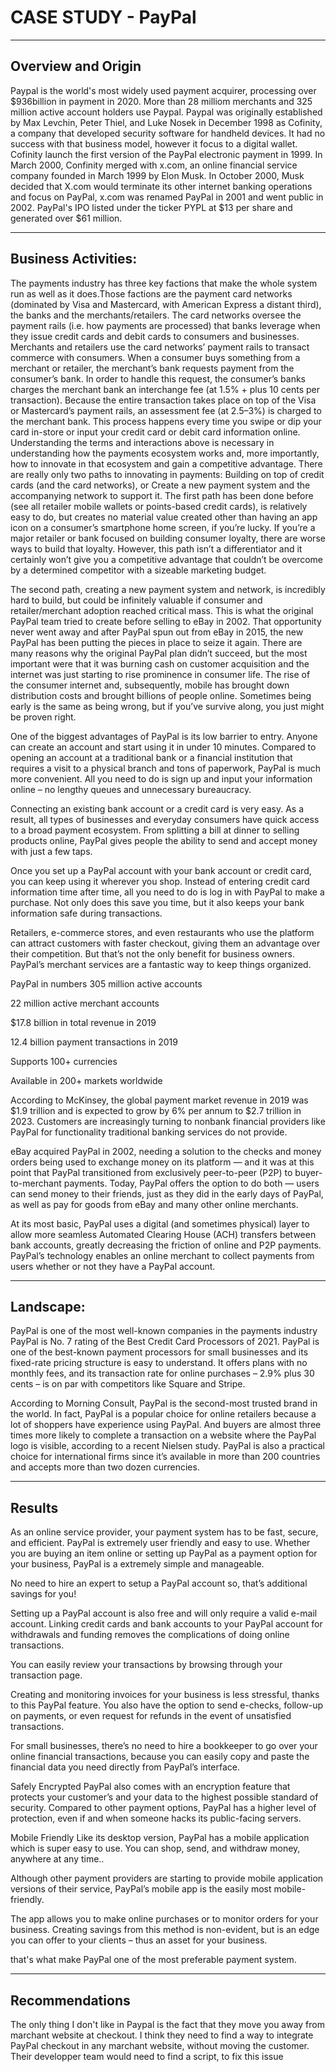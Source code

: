 

# CASE STUDY - PayPal

---

## Overview and Origin

Paypal is the world's most widely used payment acquirer, processing over $936billion in payment in 2020. More than 28 milliom merchants and 325 million active account holders use Paypal.  Paypal was originally established by Max Levchin, Peter Thiel, and Luke Nosek in December 1998 as Cofinity, a company that developed security software for handheld devices. It had no success with that business model, however it focus to a digital wallet. Cofinity launch the first version of the PayPal electronic payment in 1999. In March 2000, Confinity merged with x.com, an online financial service company founded in March 1999 by Elon Musk. In October 2000, Musk decided that X.com would terminate its other internet banking operations and focus on PayPal, x.com was renamed PayPal in 2001 and went public in 2002. PayPal's IPO listed under the ticker PYPL at $13 per share and generated over $61 million.

---

## Business Activities:

The payments industry has three key factions that make the whole system run as well as it does.Those factions are the payment card networks (dominated by Visa and Mastercard, with American Express a distant third), the banks and the merchants/retailers. The card networks oversee the payment rails (i.e. how payments are processed) that banks leverage when they issue credit cards and debit cards to consumers and businesses. Merchants and retailers use the card networks’ payment rails to transact commerce with consumers. When a consumer buys something from a merchant or retailer, the merchant’s bank requests payment from the consumer’s bank. In order to handle this request, the consumer’s banks charges the merchant bank an interchange fee (at 1.5% + plus 10 cents per transaction). Because the entire transaction takes place on top of the Visa or Mastercard’s payment rails, an assessment fee (at 2.5–3%) is charged to the merchant bank. This process happens every time you swipe or dip your card in-store or input your credit card or debit card information online. 
Understanding the terms and interactions above is necessary in understanding how the payments ecosystem works and, more importantly, how to innovate in that ecosystem and gain a competitive advantage. There are really only two paths to innovating in payments:
Building on top of credit cards (and the card networks), or
Create a new payment system and the accompanying network to support it.
The first path has been done before (see all retailer mobile wallets or points-based credit cards), is relatively easy to do, but creates no material value created other than having an app icon on a consumer’s smartphone home screen, if you’re lucky. If you’re a major retailer or bank focused on building consumer loyalty, there are worse ways to build that loyalty. However, this path isn’t a differentiator and it certainly won’t give you a competitive advantage that couldn’t be overcome by a determined competitor with a sizeable marketing budget.

The second path, creating a new payment system and network, is incredibly hard to build, but could be infinitely valuable if consumer and retailer/merchant adoption reached critical mass. This is what the original PayPal team tried to create before selling to eBay in 2002. That opportunity never went away and after PayPal spun out from eBay in 2015, the new PayPal has been putting the pieces in place to seize it again. There are many reasons why the original PayPal plan didn’t succeed, but the most important were that it was burning cash on customer acquisition and the internet was just starting to rise prominence in consumer life. The rise of the consumer internet and, subsequently, mobile has brought down distribution costs and brought billions of people online. Sometimes being early is the same as being wrong, but if you’ve survive along, you just might be proven right.


One of the biggest advantages of PayPal is its low barrier to entry. Anyone can create an account and start using it in under 10 minutes. Compared to opening an account at a traditional bank or a financial institution that requires a visit to a physical branch and tons of paperwork, PayPal is much more convenient. All you need to do is sign up and input your information online – no lengthy queues and unnecessary bureaucracy. 

Connecting an existing bank account or a credit card is very easy. As a result, all types of businesses and everyday consumers have quick access to a broad payment ecosystem. From splitting a bill at dinner to selling products online, PayPal gives people the ability to send and accept money with just a few taps. 

Once you set up a PayPal account with your bank account or credit card, you can keep using it wherever you shop. Instead of entering credit card information time after time, all you need to do is log in with PayPal to make a purchase. Not only does this save you time, but it also keeps your bank information safe during transactions. 

Retailers, e-commerce stores, and even restaurants who use the platform can attract customers with faster checkout, giving them an advantage over their competition. But that’s not the only benefit for business owners. PayPal’s merchant services are a fantastic way to keep things organized. 


PayPal in numbers
305 million active accounts

22 million active merchant accounts

$17.8 billion in total revenue in 2019

12.4 billion payment transactions in 2019

Supports 100+ currencies 

Available in 200+ markets worldwide

According to McKinsey, the global payment market revenue in 2019 was $1.9 trillion and is expected to grow by 6% per annum to $2.7 trillion in 2023. Customers are increasingly turning to nonbank financial providers like PayPal for functionality traditional banking services do not provide. 


eBay acquired PayPal in 2002, needing a solution to the checks and money orders being used to exchange money on its platform — and it was at this point that PayPal transitioned from exclusively peer-to-peer (P2P) to buyer-to-merchant payments. Today, PayPal offers the option to do both — users can send money to their friends, just as they did in the early days of PayPal, as well as pay for goods from eBay and many other online merchants.

At its most basic, PayPal uses a digital (and sometimes physical) layer to allow more seamless Automated Clearing House (ACH) transfers between bank accounts, greatly decreasing the friction of online and P2P payments. PayPal’s technology enables an online merchant to collect payments from users whether or not they have a PayPal account.

---
## Landscape:


PayPal is one of the most well-known companies in the payments industry
PayPal is No. 7 rating of the Best Credit Card Processors of 2021. PayPal is one of the best-known payment processors for small businesses and its fixed-rate pricing structure is easy to understand. It offers plans with no monthly fees, and its transaction rate for online purchases – 2.9% plus 30 cents – is on par with competitors like Square and Stripe.

According to Morning Consult, PayPal is the second-most trusted brand in the world. In fact, PayPal is a popular choice for online retailers because a lot of shoppers have experience using PayPal. And buyers are almost three times more likely to complete a transaction on a website where the PayPal logo is visible, according to a recent Nielsen study. PayPal is also a practical choice for international firms since it’s available in more than 200 countries and accepts more than two dozen currencies.

---

## Results


As an online service provider, your payment system has to be fast, secure, and efficient.
PayPal is extremely user friendly and easy to use. Whether you are buying an item online or setting up PayPal as a payment option for your business, PayPal is a extremely simple and manageable.

No need to hire an expert to setup a PayPal account so, that’s additional savings for you!

Setting up a PayPal account is also free and will only require a valid e-mail account. Linking credit cards and bank accounts to your PayPal account for withdrawals and funding removes the complications of doing online transactions.


You can easily review your transactions by browsing through your transaction page.

Creating and monitoring invoices for your business is less stressful, thanks to this PayPal feature. You also have the option to send e-checks, follow-up on payments, or even request for refunds in the event of unsatisfied transactions.

For small businesses, there’s no need to hire a bookkeeper to go over your online financial transactions, because you can easily copy and paste the financial data you need directly from PayPal’s interface.

Safely Encrypted
PayPal also comes with an encryption feature that protects your customer’s and your data to the highest possible standard of security. Compared to other payment options, PayPal has a higher level of protection, even if and when someone hacks its public-facing servers.


Mobile Friendly
Like its desktop version, PayPal has a mobile application which is super easy to use. You can shop, send, and withdraw money, anywhere at any time..

Although other payment providers are starting to provide mobile application versions of their service, PayPal’s mobile app is the easily most mobile-friendly.

The app allows you to make online purchases or to monitor orders for your business. Creating savings from this method is non-evident, but is an edge you can offer to your clients – thus an asset for your business.

that's what make PayPal one of the most preferable payment system.

---

## Recommendations

The only thing I don't like in Paypal is the fact that they move you away from marchant website at checkout.
I think they need to find a way to integrate PayPal checkout in any marchant website, without moving the customer.
Their developper team would need to find a script, to fix this issue

